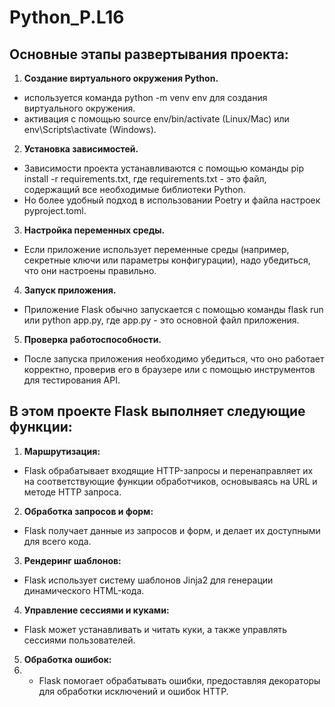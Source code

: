 # Python_P.L16

## Основные этапы развертывания проекта:

1. **Создание виртуального окружения Python.** 
- используется команда python -m venv env для создания виртуального окружения. 
- активация с помощью source env/bin/activate (Linux/Mac) или env\Scripts\activate (Windows).

2. **Установка зависимостей.** 
- Зависимости проекта устанавливаются с помощью команды pip install -r requirements.txt, где requirements.txt - это файл, содержащий все необходимые библиотеки Python.
- Но более удобный подход в использовании Poetry и файла настроек pyproject.toml.

3. **Настройка переменных среды.** 
- Если приложение использует переменные среды (например, секретные ключи или параметры конфигурации), надо убедиться, что они настроены правильно.

4. **Запуск приложения.** 
- Приложение Flask обычно запускается с помощью команды flask run или python app.py, где app.py - это основной файл приложения.

5. **Проверка работоспособности.** 
- После запуска приложения необходимо убедиться, что оно работает корректно, проверив его в браузере или с помощью инструментов для тестирования API.


## В этом проекте Flask выполняет следующие функции:

1. **Маршрутизация:**
- Flask обрабатывает входящие HTTP-запросы и перенаправляет их на соответствующие функции обработчиков, основываясь на URL и методе HTTP запроса.

2. **Обработка запросов и форм:**
- Flask получает данные из запросов и форм, и делает их доступными для всего кода.

3. **Рендеринг шаблонов:** 
- Flask использует систему шаблонов Jinja2 для генерации динамического HTML-кода.

4. **Управление сессиями и куками:**
- Flask может устанавливать и читать куки, а также управлять сессиями пользователей.

5. **Обработка ошибок:**
6. - Flask помогает обрабатывать ошибки, предоставляя декораторы для обработки исключений и ошибок HTTP.
